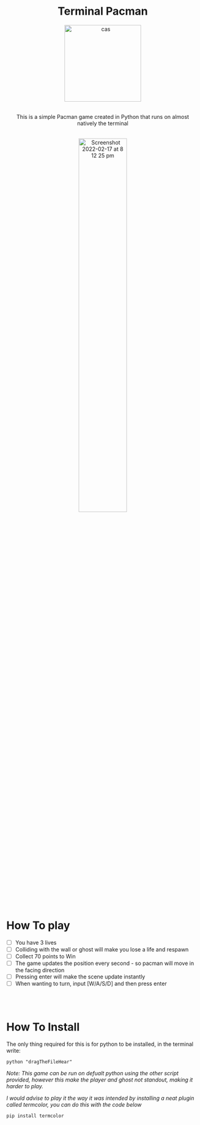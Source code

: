 <h1 align="center">Terminal Pacman</h1>

<div align="center">
    <img width="200" height="200" alt="cas" src="https://user-images.githubusercontent.com/76784461/155037020-15e1a5d9-5a13-4938-97ca-fc744ea13d68.png">



  <p align="center">
    <br>
    This is a simple Pacman game created in Python that runs on almost natively the terminal
    <br />
    <br>

<div align="center">
    <img style="width:50%"  alt="Screenshot 2022-02-17 at 8 12 25 pm" src="https://user-images.githubusercontent.com/76784461/155036665-8d7cd20d-d562-4e3d-bd7c-f6cdf220f193.gif">
</div>
  </div>

<br></br>
<h1 >How To play </h1>

   - [ ] You have 3 lives
   - [ ] Colliding with the wall or ghost will make you lose a life and respawn
   - [ ] Collect 70 points to Win
   - [ ] The game updates the position every second - so pacman will move in the facing direction
   - [ ] Pressing enter will make the scene update instantly
   - [ ] When wanting to turn, input [W/A/S/D] and then press enter
   
<br></br>

<h1>How To Install </h1>
  The only thing required for this is for python to be installed, in the terminal write:
  
  

`python "dragTheFileHear"`

  *Note: This game can be run on defualt python using the other script provided, however this make the player and ghost not standout, making it harder to play.*
  
  *I would advise to play it the way it was intended by installing a neat plugin called termcolor, you can do this with the code below*
   
`pip install termcolor`
   


